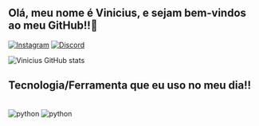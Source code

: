 ## Olá, meu nome é Vinicius, e sejam bem-vindos ao meu GitHub!!👋
[![Instagram](https://img.shields.io/badge/Instagram-E4405F?style=for-the-badge&logo=instagram&logoColor=white)](https://instagram.com/vinissin._)
[![Discord](https://img.shields.io/badge/Discord-7289DA?style=for-the-badge&logo=discord&logoColor=white)](https://instagram.com/vinissin._)

![Vinicius GitHub stats](https://github-readme-stats.vercel.app/api?username=ViniciusVieira05&show_icons=true&theme=merko)


## Tecnologia/Ferramenta que eu uso no meu dia!!

<div style="display: inline block"><br/>
  <img align="center" alt="python" src="https://img.shields.io/badge/Python-3776AB?style=for-the-badge&logo=python&logoColor=white" />
  <img align="center" alt="python" src="https://img.shields.io/badge/Visual_Studio_Code-0078D4?style=for-the-badge&logo=visual%20studio%20code&logoColor=white" />
</div>

